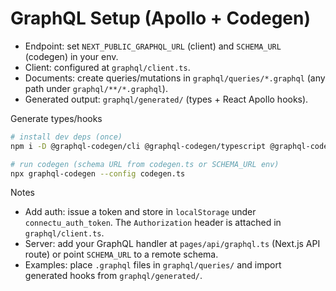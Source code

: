 # GraphQL Setup (Apollo + Codegen)

- Endpoint: set `NEXT_PUBLIC_GRAPHQL_URL` (client) and `SCHEMA_URL` (codegen) in your env.
- Client: configured at `graphql/client.ts`.
- Documents: create queries/mutations in `graphql/queries/*.graphql` (any path under `graphql/**/*.graphql`).
- Generated output: `graphql/generated/` (types + React Apollo hooks).

Generate types/hooks

```bash
# install dev deps (once)
npm i -D @graphql-codegen/cli @graphql-codegen/typescript @graphql-codegen/typescript-operations @graphql-codegen/typescript-react-apollo graphql

# run codegen (schema URL from codegen.ts or SCHEMA_URL env)
npx graphql-codegen --config codegen.ts
```

Notes
- Add auth: issue a token and store in `localStorage` under `connectu_auth_token`. The `Authorization` header is attached in `graphql/client.ts`.
- Server: add your GraphQL handler at `pages/api/graphql.ts` (Next.js API route) or point `SCHEMA_URL` to a remote schema.
- Examples: place `.graphql` files in `graphql/queries/` and import generated hooks from `graphql/generated/`.
